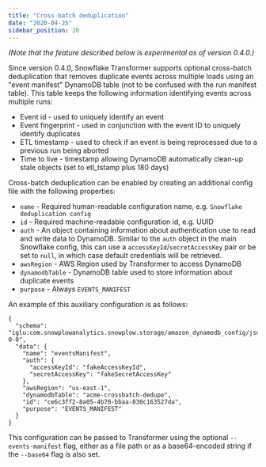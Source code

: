```yaml
---
title: "Cross-batch deduplication"
date: "2020-04-25"
sidebar_position: 20
---
```


_(Note that the feature described below is experimental as of version 0.4.0.)_

Since version 0.4.0, Snowflake Transformer supports optional cross-batch deduplication that removes duplicate events across multiple loads using an "event manifest" DynamoDB table (not to be confused with the run manifest table). This table keeps the following information identifying events across multiple runs:

- Event id - used to uniquely identify an event
- Event fingerprint - used in conjunction with the event ID to uniquely identify duplicates
- ETL timestamp - used to check if an event is being reprocessed due to a previous run being aborted
- Time to live - timestamp allowing DynamoDB automatically clean-up stale objects (set to etl\_tstamp plus 180 days)

Cross-batch deduplication can be enabled by creating an additional config file with the following properties:

- `name` - Required human-readable configuration name, e.g. `Snowflake deduplication config`
- `id` - Required machine-readable configuration id, e.g. UUID
- `auth` - An object containing information about authentication use to read and write data to DynamoDB. Similar to the `auth` object in the main Snowflake config, this can use a `accessKeyId`/`secretAccessKey` pair or be set to `null`, in which case default credentials will be retrieved.
- `awsRegion` - AWS Region used by Transformer to access DynamoDB
- `dynamodbTable` - DynamoDB table used to store information about duplicate events
- `purpose` - Always `EVENTS_MANIFEST`

An example of this auxiliary configuration is as follows:

```
{
  "schema": "iglu:com.snowplowanalytics.snowplow.storage/amazon_dynamodb_config/jsonschema/2-0-0",
  "data": {
    "name": "eventsManifest",
    "auth": {
      "accessKeyId": "fakeAccessKeyId",
      "secretAccessKey": "fakeSecretAccessKey"
    },
    "awsRegion": "us-east-1",
    "dynamodbTable": "acme-crossbatch-dedupe",
    "id": "ce6c3ff2-8a05-4b70-bbaa-830c163527da",
    "purpose": "EVENTS_MANIFEST"
  }
}
```

This configuration can be passed to Transformer using the optional `--events-manifest` flag, either as a file path or as a base64-encoded string if the `--base64` flag is also set.
